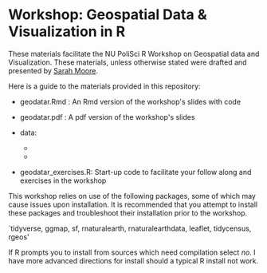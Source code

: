# Workshop: Geospatial Data & Visualization in R 

These materials facilitate the NU PoliSci R Workshop on Geospatial data and Visualization. These materials, unless otherwise stated were drafted and presented by [Sarah Moore](https://sarah-moore.github.io). 

Here is a guide to the materials provided in this repository: 

- geodatar.Rmd : An Rmd version of the workshop's slides with code 

- geodatar.pdf : A pdf version of the workshop's slides 

- data: 

  - 
  
  - 

- geodatar_exercises.R: Start-up code to facilitate your follow along and exercises in the workshop

This workshop relies on use of the following packages, some of which may cause issues upon installation. It is recommended that you attempt to install these packages and troubleshoot their installation prior to the workshop. 

`tidyverse, ggmap, sf, rnaturalearth, rnaturalearthdata, leaflet, tidycensus, rgeos'

If R prompts you to install from sources which need compilation select *no*. I have more advanced directions for install should a typical R install not work. 
